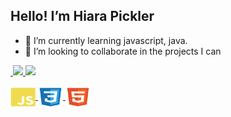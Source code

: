 ## Hello! I’m Hiara Pickler
- 🌱 I’m currently learning javascript, java.
- 💞️ I’m looking to collaborate in the projects I can
<div>
  <a href="https://github.com/hiara11">
      <img class"_25ZJA" scr="https://stories-cdn.duolingo.com/image/34844185612dd13973e589cd50d5ae3481d965bb.svg"/>
  <img height="180em" src="https://github-readme-stats.vercel.app/api?username=hiara11&count_private=true&include_all_commits=true&show_icons=true&theme=midnight-purple"/>
  <img height="180em" src="https://github-readme-stats.vercel.app/api/top-langs/?username=hiara11&theme=midnight-purple&layout=compact)"/>
</div>
<div style="display: inline_block"><br>
  <img align="center" alt="Hiara-Js" height="30" width="40" src="https://raw.githubusercontent.com/devicons/devicon/master/icons/javascript/javascript-plain.svg">
  <img align="center" alt="Hiara-CSS" height="30" width="40" src="https://raw.githubusercontent.com/devicons/devicon/master/icons/css3/css3-original.svg">
  <img align="center" alt="Hiara-HTML" height="30" width="40" src="https://raw.githubusercontent.com/devicons/devicon/master/icons/html5/html5-original.svg">
</div>
